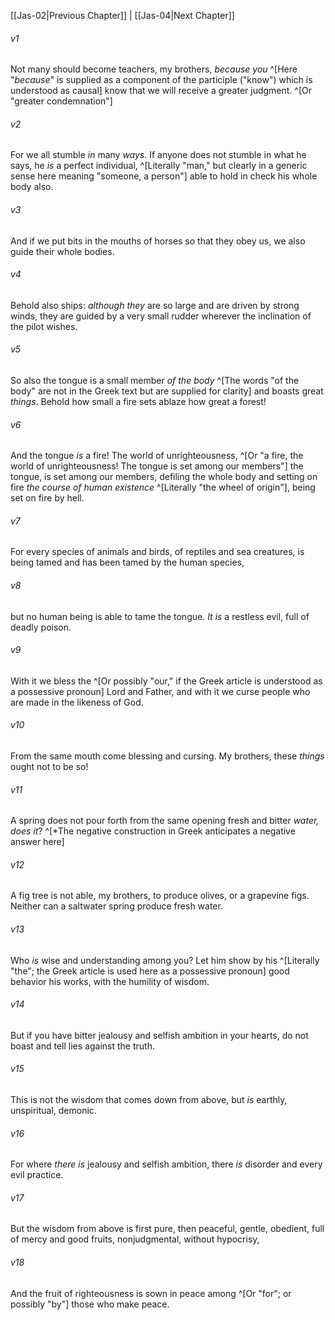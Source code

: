 ﻿---
aliases:
  - James 3
---

[[Jas-02|Previous Chapter]] | [[Jas-04|Next Chapter]]

###### v1
Not many should become teachers, my brothers, _because you_ ^[Here "_because_" is supplied as a component of the participle ("know") which is understood as causal] know that we will receive a greater judgment. ^[Or "greater condemnation"]

###### v2
For we all stumble _in_ many _ways_. If anyone does not stumble in what he says, he _is_ a perfect individual, ^[Literally "man," but clearly in a generic sense here meaning "someone, a person"] able to hold in check his whole body also.

###### v3
And if we put bits in the mouths of horses so that they obey us, we also guide their whole bodies.

###### v4
Behold also ships: _although they_ are so large and are driven by strong winds, they are guided by a very small rudder wherever the inclination of the pilot wishes.

###### v5
So also the tongue is a small member _of the body_ ^[The words "of the body" are not in the Greek text but are supplied for clarity] and boasts great _things_. Behold how small a fire sets ablaze how great a forest!

###### v6
And the tongue _is_ a fire! The world of unrighteousness, ^[Or "a fire, the world of unrighteousness! The tongue is set among our members"] the tongue, is set among our members, defiling the whole body and setting on fire _the course of human existence_ ^[Literally "the wheel of origin"], being set on fire by hell.

###### v7
For every species of animals and birds, of reptiles and sea creatures, is being tamed and has been tamed by the human species,

###### v8
but no human being is able to tame the tongue. _It is_ a restless evil, full of deadly poison.

###### v9
With it we bless the ^[Or possibly "our," if the Greek article is understood as a possessive pronoun] Lord and Father, and with it we curse people who are made in the likeness of God.

###### v10
From the same mouth come blessing and cursing. My brothers, these _things_ ought not to be so!

###### v11
A spring does not pour forth from the same opening fresh and bitter _water, does it_? ^[*The negative construction in Greek anticipates a negative answer here]

###### v12
A fig tree is not able, my brothers, to produce olives, or a grapevine figs. Neither can a saltwater spring produce fresh water.

###### v13
Who _is_ wise and understanding among you? Let him show by his ^[Literally "the"; the Greek article is used here as a possessive pronoun] good behavior his works, with the humility of wisdom.

###### v14
But if you have bitter jealousy and selfish ambition in your hearts, do not boast and tell lies against the truth.

###### v15
This is not the wisdom that comes down from above, but _is_ earthly, unspiritual, demonic.

###### v16
For where _there is_ jealousy and selfish ambition, there _is_ disorder and every evil practice.

###### v17
But the wisdom from above is first pure, then peaceful, gentle, obedient, full of mercy and good fruits, nonjudgmental, without hypocrisy,

###### v18
And the fruit of righteousness is sown in peace among ^[Or "for"; or possibly "by"] those who make peace.